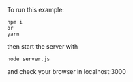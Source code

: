 To run this example:

```
npm i
or
yarn
```

then start the server with

```
node server.js
```

and check your browser in localhost:3000
